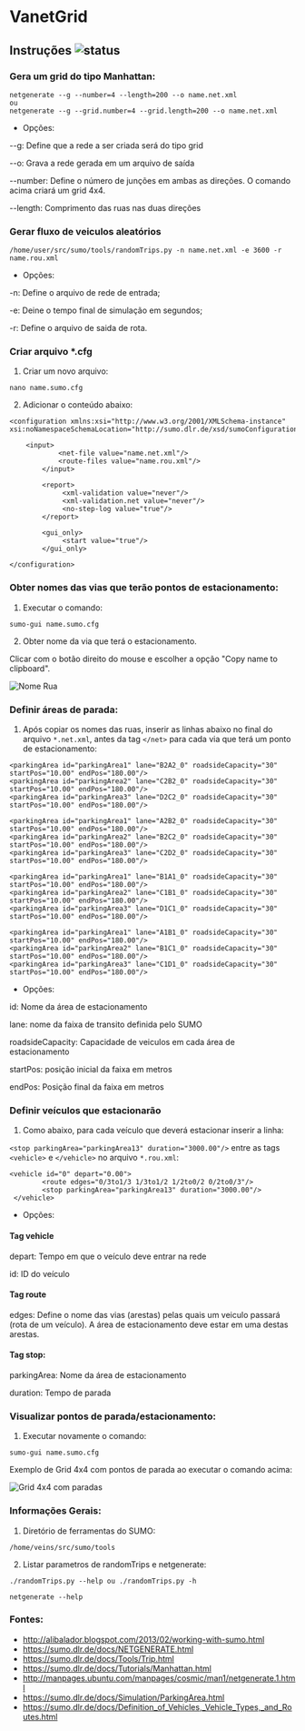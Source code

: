 # VanetGrid

## Instruções ![status](https://img.shields.io/readthedocs/pip.svg)

### Gera um grid do tipo Manhattan:

```
netgenerate --g --number=4 --length=200 --o name.net.xml
ou 
netgenerate --g --grid.number=4 --grid.length=200 --o name.net.xml
```

* Opções:

--g: Define que a rede a ser criada será do tipo grid

--o: Grava a rede gerada em um arquivo de saída

--number: Define o número de junções em ambas as direções. O comando acima criará um grid 4x4.

--length: Comprimento das ruas nas duas direções


### Gerar fluxo de veiculos aleatórios

`/home/user/src/sumo/tools/randomTrips.py -n name.net.xml -e 3600 -r name.rou.xml`

* Opções:

-n: Define o arquivo de rede de entrada;

-e: Deine o tempo final de simulação em segundos;

-r: Define o arquivo de saida de rota.

### Criar arquivo *.cfg

1. Criar um novo arquivo:

`nano name.sumo.cfg`

2. Adicionar o conteúdo abaixo:

```
<configuration xmlns:xsi="http://www.w3.org/2001/XMLSchema-instance" xsi:noNamespaceSchemaLocation="http://sumo.dlr.de/xsd/sumoConfiguration.xsd">
      
	<input>
            <net-file value="name.net.xml"/>
            <route-files value="name.rou.xml"/>
        </input>

        <report>
             <xml-validation value="never"/>
             <xml-validation.net value="never"/>
             <no-step-log value="true"/>
        </report>

        <gui_only>
             <start value="true"/>
        </gui_only>

</configuration>
```

### Obter nomes das vias que terão pontos de estacionamento:

1. Executar o comando:

`sumo-gui name.sumo.cfg`

2. Obter nome da via que terá o estacionamento. 

Clicar com o botão direito do mouse e escolher a opção "Copy name to clipboard".

![Nome Rua](https://github.com/cairoapcampos/VanetGrid/raw/master/streetName.png)


### Definir áreas de parada:

1. Após copiar os nomes das ruas, inserir as linhas abaixo no final do arquivo `*.net.xml`, antes da tag `</net>` para cada via que terá um ponto de estacionamento:

```
<parkingArea id="parkingArea1" lane="B2A2_0" roadsideCapacity="30" startPos="10.00" endPos="180.00"/>
<parkingArea id="parkingArea2" lane="C2B2_0" roadsideCapacity="30" startPos="10.00" endPos="180.00"/>
<parkingArea id="parkingArea3" lane="D2C2_0" roadsideCapacity="30" startPos="10.00" endPos="180.00"/>

<parkingArea id="parkingArea1" lane="A2B2_0" roadsideCapacity="30" startPos="10.00" endPos="180.00"/>
<parkingArea id="parkingArea2" lane="B2C2_0" roadsideCapacity="30" startPos="10.00" endPos="180.00"/>
<parkingArea id="parkingArea3" lane="C2D2_0" roadsideCapacity="30" startPos="10.00" endPos="180.00"/>

<parkingArea id="parkingArea1" lane="B1A1_0" roadsideCapacity="30" startPos="10.00" endPos="180.00"/>
<parkingArea id="parkingArea2" lane="C1B1_0" roadsideCapacity="30" startPos="10.00" endPos="180.00"/>
<parkingArea id="parkingArea3" lane="D1C1_0" roadsideCapacity="30" startPos="10.00" endPos="180.00"/>

<parkingArea id="parkingArea1" lane="A1B1_0" roadsideCapacity="30" startPos="10.00" endPos="180.00"/>
<parkingArea id="parkingArea2" lane="B1C1_0" roadsideCapacity="30" startPos="10.00" endPos="180.00"/>
<parkingArea id="parkingArea3" lane="C1D1_0" roadsideCapacity="30" startPos="10.00" endPos="180.00"/>

```

* Opções:

id: Nome da área de estacionamento

lane: nome da faixa de transito definida pelo SUMO

roadsideCapacity: Capacidade de veiculos em cada área de estacionamento

startPos: posição inicial da faixa em metros

endPos: Posição final da faixa em metros

### Definir veículos que estacionarão

1. Como abaixo, para cada veículo que deverá estacionar inserir a linha:

`<stop parkingArea="parkingArea13" duration="3000.00"/>` entre as tags `<vehicle>` e `</vehicle>` no arquivo `*.rou.xml`:

```
<vehicle id="0" depart="0.00">
        <route edges="0/3to1/3 1/3to1/2 1/2to0/2 0/2to0/3"/>
        <stop parkingArea="parkingArea13" duration="3000.00"/>
 </vehicle>
 ```
 
* Opções:

#### Tag vehicle

depart: Tempo em que o veículo deve entrar na rede

id: ID do veículo

#### Tag route

edges: Define o nome das vias (arestas) pelas quais um veiculo passará (rota de um veículo). A área de estacionamento deve estar em uma destas arestas.

#### Tag stop:

parkingArea: Nome da área de estacionamento

duration: Tempo de parada

### Visualizar pontos de parada/estacionamento:

1. Executar novamente o comando:

`sumo-gui name.sumo.cfg`

Exemplo de Grid 4x4 com pontos de parada ao executar o comando acima:

![Grid 4x4 com paradas](https://github.com/cairoapcampos/VanetGrid/raw/master/Grid4x4.png)

### Informações Gerais:

1. Diretório de ferramentas do SUMO:

`/home/veins/src/sumo/tools`

2. Listar parametros de randomTrips e netgenerate:

`./randomTrips.py --help ou ./randomTrips.py -h`

`netgenerate --help`


### Fontes:

* http://alibalador.blogspot.com/2013/02/working-with-sumo.html
* https://sumo.dlr.de/docs/NETGENERATE.html
* https://sumo.dlr.de/docs/Tools/Trip.html
* https://sumo.dlr.de/docs/Tutorials/Manhattan.html
* http://manpages.ubuntu.com/manpages/cosmic/man1/netgenerate.1.html
* https://sumo.dlr.de/docs/Simulation/ParkingArea.html
* https://sumo.dlr.de/docs/Definition_of_Vehicles,_Vehicle_Types,_and_Routes.html
